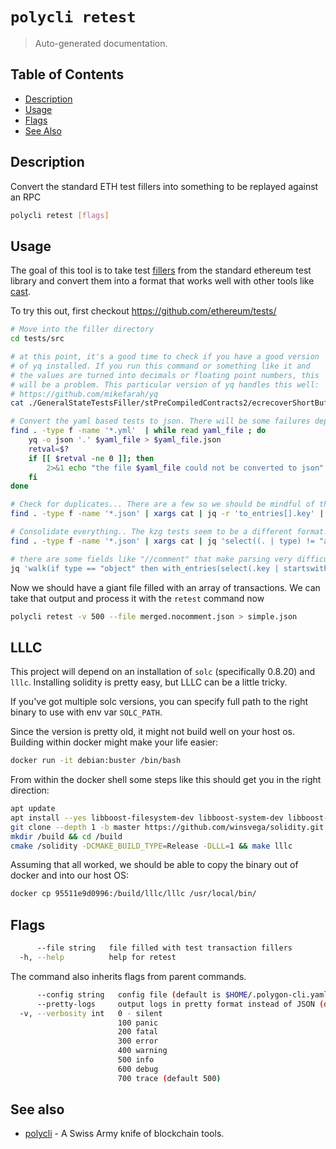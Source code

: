 # `polycli retest`

> Auto-generated documentation.

## Table of Contents

- [Description](#description)
- [Usage](#usage)
- [Flags](#flags)
- [See Also](#see-also)

## Description

Convert the standard ETH test fillers into something to be replayed against an RPC

```bash
polycli retest [flags]
```

## Usage

The goal of this tool is to take test [fillers](https://github.com/ethereum/tests/tree/develop/src) 
from the standard ethereum test library and convert them into a format that
works well with other tools like [cast](https://book.getfoundry.sh/cast/).


To try this out, first checkout https://github.com/ethereum/tests/

```bash
# Move into the filler directory
cd tests/src

# at this point, it's a good time to check if you have a good version
# of yq installed. If you run this command or something like it and
# the values are turned into decimals or floating point numbers, this
# will be a problem. This particular version of yq handles this well:
# https://github.com/mikefarah/yq
cat ./GeneralStateTestsFiller/stPreCompiledContracts2/ecrecoverShortBuffFiller.yml | ~/go/bin/yq -o json

# Convert the yaml based tests to json. There will be some failures depending on the version of yq used
find . -type f -name '*.yml'  | while read yaml_file ; do
    yq -o json '.' $yaml_file > $yaml_file.json
    retval=$?
    if [[ $retval -ne 0 ]]; then
        2>&1 echo "the file $yaml_file could not be converted to json"
    fi
done

# Check for duplicates... There are a few so we should be mindful of that
find . -type f -name '*.json' | xargs cat | jq -r 'to_entries[].key' | uniq -c | sort

# Consolidate everything.. The kzg tests seem to be a different format.. So excluding them with the array check
find . -type f -name '*.json' | xargs cat | jq 'select((. | type) != "array")' | jq -s 'add' > merged.json

# there are some fields like "//comment" that make parsing very difficult
jq 'walk(if type == "object" then with_entries(select(.key | startswith("//") | not)) else . end)' merged.json  > merged.nocomment.json
```

Now we should have a giant file filled with an array of transactions. We can take that output and process it with the `retest` command now

```bash
polycli retest -v 500 --file merged.nocomment.json > simple.json
```

## LLLC

This project will depend on an installation of `solc` (specifically
0.8.20) and `lllc`. Installing solidity is pretty easy, but LLLC can
be a little tricky.

If you've got multiple solc versions, you can specify full path to the
right binary to use with env var ```SOLC_PATH```.

Since the version is pretty old, it might not build well on your host
os. Building within docker might make your life easier:

```bash
docker run -it debian:buster /bin/bash
```

From within the docker shell some steps like this should get you in
the right direction:

```bash
apt update
apt install --yes libboost-filesystem-dev libboost-system-dev libboost-program-options-dev libboost-test-dev git cmake g++
git clone --depth 1 -b master https://github.com/winsvega/solidity.git /solidity
mkdir /build && cd /build
cmake /solidity -DCMAKE_BUILD_TYPE=Release -DLLL=1 && make lllc
```

Assuming that all worked, we should be able to copy the binary out of
docker and into our host OS:

```bash
docker cp 95511e9d0996:/build/lllc/lllc /usr/local/bin/
```

## Flags

```bash
      --file string   file filled with test transaction fillers
  -h, --help          help for retest
```

The command also inherits flags from parent commands.

```bash
      --config string   config file (default is $HOME/.polygon-cli.yaml)
      --pretty-logs     output logs in pretty format instead of JSON (default true)
  -v, --verbosity int   0 - silent
                        100 panic
                        200 fatal
                        300 error
                        400 warning
                        500 info
                        600 debug
                        700 trace (default 500)
```

## See also

- [polycli](polycli.md) - A Swiss Army knife of blockchain tools.
